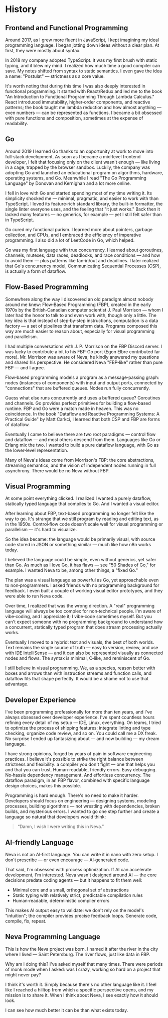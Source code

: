 # History

## Frontend and Functional Programming

Around 2017, as I grew more fluent in JavaScript, I kept imagining my ideal programming language. I began jotting down ideas without a clear plan. At first, they were mostly about syntax.

In 2018 my company adopted TypeScript. It was my first brush with static typing, and it blew my mind. I realized how much time a good compiler can save. My notes shifted from syntax to static semantics. I even gave the idea a name: "Postulat" — strictness as a core value.

It's worth noting that during this time I was also deeply interested in functional programming. It started with React/Redux and led me to the book "An Introduction to Functional Programming Through Lambda Calculus." React introduced immutability, higher‑order components, and reactive patterns; the book taught me lambda reduction and how almost anything — even numbers — can be represented as functions. I became a bit obsessed with pure functions and composition, sometimes at the expense of readability.

## Go

Around 2019 I learned Go thanks to an opportunity at work to move into full‑stack development. As soon as I became a mid‑level frontend developer, I felt that focusing only on the client wasn't enough — like living in a cage, trapped by the browser sandbox. Luckily, the company was adopting Go and launched an educational program on algorithms, hardware, operating systems, and Go. Meanwhile I read "The Go Programming Language" by Donovan and Kernighan and a lot more online.

I fell in love with Go and started spending most of my time writing it. Its simplicity shocked me — minimal, pragmatic, and easier to work with than TypeScript. I loved its feature‑rich standard library, the built‑in formatter, the single linter everyone uses, and the feeling that "it just works." Back then it lacked many features — no generics, for example — yet I still felt safer than in TypeScript.

Go cured my functional purism. I learned more about pointers, garbage collection, and CPUs, and I embraced the efficiency of imperative programming. I also did a lot of LeetCode in Go, which helped.

Go was my first language with true concurrency. I learned about goroutines, channels, mutexes, data races, deadlocks, and race conditions — and how to avoid them — plus patterns like fan‑in/out and deadlines. I later realized that Go's concurrency model, Communicating Sequential Processes (CSP), is actually a form of dataflow.

## Flow‑Based Programming

Somewhere along the way I discovered an old paradigm almost nobody around me knew: Flow‑Based Programming (FBP), created in the early 1970s by the British‑Canadian computer scientist J. Paul Morrison — whom I later had the honor to talk to and even work with, though only a little. The key idea is that instead of step‑by‑step instructions, computation is a data factory — a set of pipelines that transform data. Programs composed this way are much easier to reason about, especially for visual programming and parallelism.

I had multiple conversations with J. P. Morrison on the FBP Discord server. I was lucky to contribute a bit to his FBP‑Go port (Egon Elbre contributed far more). Mr. Morrison was aware of Neva; he kindly answered my questions and shared his perspective. He considered Neva "FBP‑like" rather than pure FBP — and I agree.

Flow‑based programming models a program as a message‑passing graph: nodes (instances of components) with input and output ports, connected by "connections" that are buffered queues. Nodes run fully concurrently.

Guess what else runs concurrently and uses a buffered queue? Goroutines and channels. Go provides perfect primitives for building a flow‑based runtime. FBP and Go were a match made in heaven. This was no coincidence. In the book "Dataflow and Reactive Programming Systems: A Practical Guide" by Matt Carkci, I learned that both CSP and FBP are forms of dataflow.

Eventually I came to believe there are two root paradigms — control flow and dataflow — and most others descend from them. Languages like Go or Erlang mix the two. I wanted to build a pure dataflow language, with Go as the lower‑level representation.

Many of Neva's ideas come from Morrison's FBP: the core abstractions, streaming semantics, and the vision of independent nodes running in full asynchrony. There would be no Neva without FBP.

## Visual Programming

At some point everything clicked. I realized I wanted a purely dataflow, statically typed language that compiles to Go. And I wanted a visual editor.

After learning about FBP, text‑based programming no longer felt like the way to go. It's strange that we still program by reading and editing text, as in the 1950s. Control‑flow code doesn't scale well for visual programming or parallelism — it's hard to visualize.

So the idea became: the language would be primarily visual, with source code stored in JSON or something similar — much like how n8n works today.

I believed the language could be simple, even without generics, yet safer than Go. As much as I love Go, it has flaws — see "50 Shades of Go," for example. I wanted Neva to be, among other things, a "fixed Go."

The plan was a visual language as powerful as Go, yet approachable even to non‑programmers. I asked friends with no programming background for feedback. I even built a couple of working visual editor prototypes, and they were able to run Neva code.

Over time, I realized that was the wrong direction. A "real" programming language will always be too complex for non‑technical people. I'm aware of vibe‑coding, and I appreciate it; I vibe‑code sometimes myself. But you can't expect someone with no programming background to understand how a concurrent, statically typed program that does stream processing actually works.

Eventually I moved to a hybrid: text and visuals, the best of both worlds. Text remains the single source of truth — easy to version, review, and use with IDE IntelliSense — and it can also be represented visually as connected nodes and flows. The syntax is minimal, C‑like, and reminiscent of Go.

I still believe in visual programming. We, as a species, reason better with boxes and arrows than with instruction streams and function calls, and dataflow fits that shape perfectly. It would be a shame not to use that advantage.

## Developer Experience

I've been programming professionally for more than ten years, and I've always obsessed over developer experience. I've spent countless hours refining every detail of my setup — IDE, Linux, everything. On teams, I tried to optimize the process of shipping features: integrate linting and type checking, organize code review, and so on. You could call me a DX freak. No surprise I ended up fantasizing about — and now building — my dream language.

I have strong opinions, forged by years of pain in software engineering practices. I believe it's possible to strike the right balance between strictness and flexibility: a compiler you don't fight — one that helps you and that you can trust. Human‑readable, friendly errors. Easy debugging. No‑hassle dependency management. And effortless concurrency. The dataflow paradigm, in an FBP flavor, combined with specific language design choices, makes this possible.

Programming is hard enough. There's no need to make it harder. Developers should focus on engineering — designing systems, modeling processes, building algorithms — not wrestling with dependencies, broken builds, and mysterious errors. I wanted to go one step further and create a language so natural that developers would think:

> “Damn, I wish I were writing this in Neva.”

## AI-friendly Language

Neva is not an AI‑first language. You can write it in nano with zero setup. I don't prescribe — or even encourage — AI‑generated code.

That said, I'm obsessed with process optimization. If AI can accelerate development, I'm interested. Neva wasn't designed around AI — the core decisions predate coding agents — but it happens to fit them well:

- Minimal core and a small, orthogonal set of abstractions
- Static typing with relatively strict, predictable compilation rules
- Human‑readable, deterministic compiler errors

This makes AI output easy to validate: we don't rely on the model's "intuition"; the compiler provides precise feedback loops. Generate code, compile, fix, repeat.

## Neva Programming Language

This is how the Neva project was born. I named it after the river in the city where I lived — Saint Petersburg. The river flows, just like data in FBP.

Why am I doing this? I've asked myself that many times. There were periods of monk mode when I asked: was I crazy, working so hard on a project that might never pay?

I think it's worth it. Simply because there's no other language like it. I feel like I reached a hilltop from which a specific perspective opens, and my mission is to share it. When I think about Neva, I see exactly how it should look.

I can see how much better it can be than what exists today.